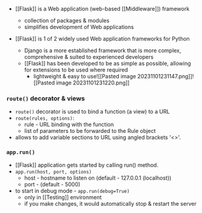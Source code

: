 - [[Flask]] is a Web application (web-based [[Middleware]]) framework
	- collection of packages & modules
	- simplifies development of Web applications

- [[Flask]] is 1 of 2 widely used Web application frameworks for Python
	- Django is a more established framework that is more complex, comprehensive & suited to experienced developers
	- [[Flask]] has been developed to be as simple as possible, allowing for extensions to be used where required
		- lightweight & easy to use![[Pasted image 20231101231147.png]]![[Pasted image 20231101231220.png]]

### `route()` decorator & views
- `route()` decorator is used to bind a function (a view) to a URL
- `route(rules, options)`:
	- rule - URL binding with the function
	- list of parameters to be forwarded to the Rule object
- allows to add variable sections to URL using angled brackets '<>'.

### `app.run()`
- [[Flask]] application gets started by calling run() method.
- `app.run(host, port, options)`
	- host - hostname to listen on (default - 127.0.0.1 (localhost))
	- port - (default - 5000)
- to start in debug mode - `app.run(debug=True)`
	- only in [[Testing]] environment
	- if you make changes, it would automatically stop & restart the server
